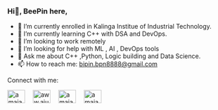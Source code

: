 ### Hi👋, BeePin here,




- 🔭 I’m currently enrolled in Kalinga Institue of Industrial Technology.
- 🌱 I’m currently learning C++ with DSA and DevOps.  
- 👯 I’m looking to work remotely 
- 🤔 I’m looking for help with ML , AI , DevOps tools
- 💬 Ask me about C++ ,Python, Logic building and Data Science.
- 📫 How to reach me: bipin.bpn8888@gmail.com 


Connect with me:

<a href="https://www.instagram.com/beepin6409/" target="blank"><img align="center" src="https://raw.githubusercontent.com/rahuldkjain/github-profile-readme-generator/master/src/images/icons/Social/instagram.svg" alt="amajaying" height="30" width="40" /></a>&emsp;
 <a href="https://www.facebook.com/beepin.gme" target="blank"><img align="center" src="https://raw.githubusercontent.com/rahuldkjain/github-profile-readme-generator/master/src/images/icons/Social/facebook.svg" alt="aww.ajuu" height="30" width="40" /></a>&emsp;
<a href="https://www.linkedin.com/in/bipin-ghimire-790104216/" target="blank"><img align="center" src="https://raw.githubusercontent.com/rahuldkjain/github-profile-readme-generator/master/src/images/icons/Social/linked-in-alt.svg" alt="amajaying" height="30" width="40" /></a>&emsp;
<a href="https://twitter.com/BeePin6409" target="blank"><img align="center" src="https://raw.githubusercontent.com/rahuldkjain/github-profile-readme-generator/master/src/images/icons/Social/twitter.svg" alt="amajaying" height="30" width="40" /></a>&emsp;
